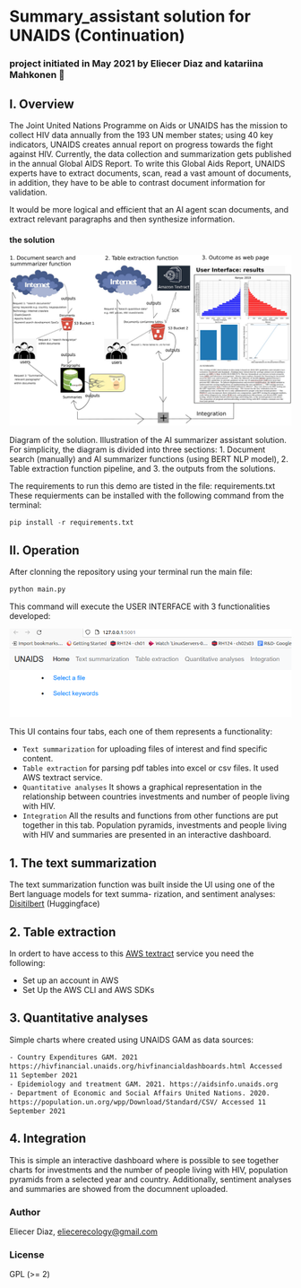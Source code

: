 # Summary_assistant solution for UNAIDS (Continuation)

### project initiated in May 2021 by Eliecer Diaz and katariina Mahkonen  👋

## I. Overview

The Joint United Nations Programme on Aids or UNAIDS has the mission to collect HIV  data annually from the 193 UN member states; using 40 key indicators, UNAIDS creates annual report on progress towards the fight against HIV. Currently, the data collection and summarization gets published in the annual Global AIDS Report. To write this Global Aids Report, UNAIDS experts have to extract documents, scan, read a vast amount of documents, in addition, they have to be able to contrast document information for validation.

It would be more logical and efficient that an AI agent scan documents, and extract relevant paragraphs and then synthesize information.

#### the solution

![solution](./static/images/solution.png)

Diagram of the solution. Illustration of the AI summarizer assistant solution. For simplicity, the diagram is divided into three sections: 1. Document search (manually) and AI summarizer functions (using BERT NLP model), 2. Table extraction function pipeline, and 3. the outputs from the solutions.

The requirements to run this demo are tisted in the file: requirements.txt
These requierments can be installed with the following command from the terminal:

```python
pip install -r requirements.txt
```


## II.  Operation

After clonning the repository using your terminal run the main file:

```python
python main.py
```
This command will execute the USER INTERFACE with 3 functionalities developed:

![solution](./static/images/ui.png)

This UI contains four tabs, each one of them represents a functionality:
 
- `Text summarization` for uploading files of interest and find specific content.
- `Table extraction` for parsing pdf tables into excel or csv files. It used AWS textract service.
- `Quantitative analyses` It shows a graphical representation in the relationship between countries investments and number of people living with HIV.
- `Integration` All the results and functions from other functions are put together in
this tab. Population pyramids, investments and people living with HIV and summaries are presented in an interactive dashboard.


## 1. The text summarization

The text summarization function was built inside the UI using one of the Bert language models for text summa-
rization, and sentiment analyses: [Disitilbert](https://huggingface.co/distilbert-base-uncased-finetuned-sst-2-english) (Huggingface)

## 2. Table extraction

In ordert to have access to this [AWS textract](https://docs.aws.amazon.com/textract/latest/dg/what-is.html) service you need the following:

- Set up an account in AWS
- Set Up the AWS CLI and AWS SDKs


## 3. Quantitative analyses

Simple charts where created using UNAIDS GAM as data sources:

    - Country Expenditures GAM. 2021 https://hivfinancial.unaids.org/hivfinancialdashboards.html Accessed 11 September 2021
    - Epidemiology and treatment GAM. 2021. https://aidsinfo.unaids.org
    - Department of Economic and Social Affairs United Nations. 2020.  https://population.un.org/wpp/Download/Standard/CSV/ Accessed 11 September 2021

 
## 4. Integration

This is simple an interactive dashboard where is possible to see together charts for investments and the number of people living with HIV, population pyramids from a selected year and country. Additionally, sentiment analyses and summaries are showed from the documnent uploaded.

### Author

Eliecer Diaz, eliecerecology@gmail.com

### License

GPL (>= 2)

